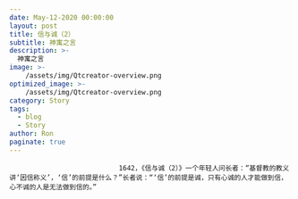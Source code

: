 ```yaml
---
date: May-12-2020 00:00:00
layout: post
title: 信与诚（2）
subtitle: 神寓之言
description: >-
  神寓之言
image: >-
    /assets/img/Qtcreator-overview.png
optimized_image: >-
    /assets/img/Qtcreator-overview.png
category: Story
tags:
  - blog
  - Story
author: Ron
paginate: true
---
```


							　　1642，《信与诚（2）》一个年轻人问长者：“基督教的教义讲‘因信称义’，‘信’的前提是什么？”长者说：“‘信’的前提是诚，只有心诚的人才能做到信，心不诚的人是无法做到信的。”
							
							
						